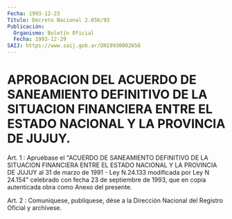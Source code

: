 ```yaml
---
Fecha: 1993-12-23
Título: Decreto Nacional 2.656/93
Publicación:
  Organismo: Boletín Oficial
  Fecha: 1993-12-29
SAIJ: https://www.saij.gob.ar/DN19930002656
---
```

# APROBACION DEL ACUERDO DE SANEAMIENTO DEFINITIVO DE LA SITUACION FINANCIERA ENTRE EL ESTADO NACIONAL Y LA PROVINCIA DE JUJUY.

<a id="1"></a>
Art. 1 : Apruébase el "ACUERDO DE SANEAMIENTO DEFINITIVO DE LA SITUACION  FINANCIERA  ENTRE  EL  ESTADO NACIONAL Y LA PROVINCIA DE JUJUY al 31 de marzo de 1991 - Ley  N.24.133  modificada  por Ley N 24.154" celebrado con fecha 23 de septiembre de 1993, que en  copia autenticada obra como Anexo del presente.

<a id="2"></a>
Art. 2 : Comuníquese, publíquese, dése a la Dirección Nacional del Registro Oficial y archívese.